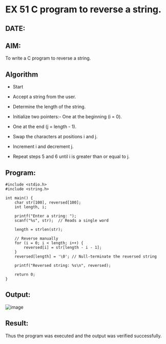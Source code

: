 
# EX 51 C program to reverse a string.
## DATE:
## AIM:
To write a C program to reverse a string.

## Algorithm
- Start
- Accept a string from the user.
- Determine the length of the string.
- Initialize two pointers:- One at the beginning (i = 0).
- One at the end (j = length - 1).

- Swap the characters at positions i and j.
- Increment i and decrement j.
- Repeat steps 5 and 6 until i is greater than or equal to j.



## Program:
```
#include <stdio.h>
#include <string.h>

int main() {
    char str[100], reversed[100];
    int length, i;

    printf("Enter a string: ");
    scanf("%s", str);  // Reads a single word

    length = strlen(str);

    // Reverse manually
    for (i = 0; i < length; i++) {
        reversed[i] = str[length - i - 1];
    }
    reversed[length] = '\0'; // Null-terminate the reversed string

    printf("Reversed string: %s\n", reversed);
    
    return 0;
}
```

## Output:

![image](https://github.com/user-attachments/assets/a5f48a4c-97a5-4f48-818c-9235da71bb17)


## Result:
Thus the program was executed and the output was verified successfully.
